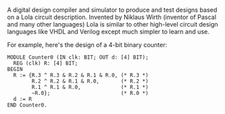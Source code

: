 A digital design compiler and simulator to produce and test designs based on a Lola circuit description. 
Invented by Niklaus Wirth (inventor of Pascal and many other languages) Lola is similar to other high-level circuit design languages like VHDL and Verilog except much simpler to learn and use.

For example, here's the design of a 4-bit binary counter:

```
MODULE Counter0 (IN clk: BIT; OUT d: [4] BIT);
  REG (clk) R: [4] BIT;
BEGIN
  R := {R.3 ^ R.3 & R.2 & R.1 & R.0, (* R.3 *)
        R.2 ^ R.2 & R.1 & R.0,       (* R.2 *)
        R.1 ^ R.1 & R.0,             (* R.1 *)
        ~R.0};                       (* R.0 *)
  d := R
END Counter0.
```
